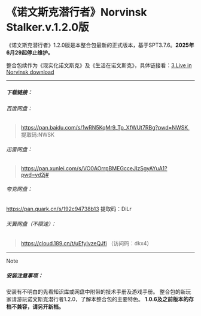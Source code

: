 

# 《诺文斯克潜行者》Norvinsk Stalker.v.1.2.0版

《诺文斯克潜行者》1.2.0版是本整合包最新的正式版本，基于SPT3.7.6。**2025年6月29起停止维护。**

整合包续作为《现实化诺文斯克》及《生活在诺文斯克》，具体链接看：[3.Live in Norvinsk download](3.Live%20in%20Norvinsk%20download.md)

---
##### 下载链接： 

###### 百度网盘：
>https://pan.baidu.com/s/1wRN5KqMr9_Tp_XfWUt7RBg?pwd=NWSK  
>提取码:NWSK  

###### 迅雷网盘：
>https://pan.xunlei.com/s/VO0AOrrpBMEGcceJIzSgyAYuA1?pwd=yd2j#

###### 夸克网盘：
https://pan.quark.cn/s/192c94738b13
提取码：DiLr

###### 天翼网盘（不限速）：
>https://cloud.189.cn/t/uEfyIvzeQJfi 
>（访问码：dkx4）


---
> [!NOTE]
> ##### 安装注意事项：
> 安装有不明白的先看知识库或网盘中附带的技术手册及游戏手册。
>整合包的新玩家请游玩诺文斯克潜行者1.2.0，了解本整合包的主要特色。
>**1.0.6及之前版本的存档不兼容，请另开新档。**

